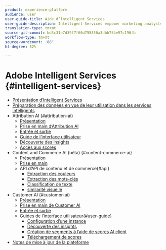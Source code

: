 ```yaml
---
product: experience-platform
audience: user
user-guide-title: Aide d’Intelligent Services
user-guide-description: Intelligent Services empower marketing analysts and practitioners to leverage the power of artificial intelligence and machine learning in customer experience use cases. This allows for marketing analysts to set up predictions specific to a company's needs using business-level configurations without the need for data science expertise. Additionally, marketing practitioners can activate predictions in Adobe Experience Cloud, Adobe Experience Platform, and third-party applications.
translation-type: tm+mt
source-git-commit: bd3c31e7d39f7f66d755356a3dbb754e97c196fb
workflow-type: tm+mt
source-wordcount: '88'
ht-degree: 52%

---
```



# Adobe Intelligent Services {#intelligent-services}

* [Présentation d’Intelligent Services](home.md)
* [Préparation des données en vue de leur utilisation dans les services intelligents](data-preparation.md)
* Attribution AI {#attribution-ai}
   * [Présentation](attribution-ai/overview.md)
   * [Prise en main d’Attribution AI](attribution-ai/getting-started.md)
   * [Entrée et sortie](attribution-ai/input-output.md)
   * [Guide de l’interface utilisateur](attribution-ai/user-guide.md)
   * [Découverte des insights](attribution-ai/discover-insights.md)
   * [Accès aux scores](attribution-ai/download-scores.md)
* Content and Commerce AI (bêta) {#content-commerce-ai}
   * [Présentation](content-commerce-ai/overview.md)
   * [Prise en main](content-commerce-ai/getting-started.md)
   * API d’API de contenu et de commerce{#api}
      * [Extraction des couleurs](content-commerce-ai/api/color-extraction.md)
      * [Extraction des mots-clés](content-commerce-ai/api/keyword-extraction.md)
      * [Classification de texte](content-commerce-ai/api/text-classification.md)
      * [similarité visuelle](content-commerce-ai/api/visual-similarity.md)
* Customer AI {#customer-ai}
   * [Présentation](customer-ai/overview.md)
   * [Prise en main de Customer AI](customer-ai/getting-started.md)
   * [Entrée et sortie](customer-ai/input-output.md)
   * Guides de l’interface utilisateur{#user-guide}
      * [Configuration d’une instance](customer-ai/user-guide/configure.md)
      * [Découverte des insights](customer-ai/user-guide/discover-insights.md)
      * [Création de segments à l’aide de scores AI client](customer-ai/user-guide/create-segment.md)
      * [Téléchargement de scores](customer-ai/user-guide/download-scores.md)
* [Notes de mise à jour de la plateforme](https://docs.adobe.com/content/help/fr-FR/experience-platform/release-notes/latest.html)
